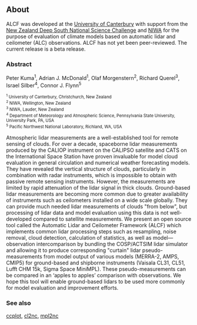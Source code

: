 
## About

ALCF was developed at the <a href="https://www.canterbury.ac.nz">University of Canterbury</a>
with support from the <a href="https://www.deepsouthchallenge.co.nz">New Zealand Deep South National Science Challenge</a> and <a href="https://www.niwa.co.nz/">NIWA</a> for the purpose of evaluation of climate models based on automatic lidar and ceilometer (ALC) observations. ALCF has not yet been peer-reviewed. The current release
is a beta release.

### Abstract

Peter Kuma<sup>1</sup>, Adrian J. McDonald<sup>1</sup>, Olaf Morgenstern<sup>2</sup>, Richard Querel<sup>3</sup>, Israel Silber<sup>4</sup>, Connor J. Flynn<sup>5</sup>

<p style="font-size: 80%">
<sup>1</sup> University of Canterbury, Christchurch, New Zealand<br />
<sup>2</sup> NIWA, Wellington, New Zealand<br />
<sup>3</sup> NIWA, Lauder, New Zealand<br />
<sup>4</sup> Department of Meteorology and Atmospheric Science, Pennsylvania State University, University Park, PA, USA<br />
<sup>5</sup> Pacific Northwest National Laboratory, Richland, WA, USA
</p>

Atmospheric lidar measurements are a well-established tool for remote sensing of clouds. For over a decade, spaceborne lidar measurements produced by the CALIOP instrument on the CALIPSO satellite and CATS on the International Space Station have proven invaluable for model cloud evaluation in general circulation and numerical weather forecasting models. They have revealed the vertical structure of clouds, particularly in combination with radar instruments, which is impossible to obtain with passive remote sensing instruments. However, the measurements are limited by rapid attenuation of the lidar signal in thick clouds. Ground-based lidar measurements are becoming more common due to greater availability of instruments such as ceilometers installed on a wide scale globally. They can provide much needed lidar measurements of clouds "from below", but processing of lidar data and model evaluation using this data is not well-developed compared to satellite measurements. We present an open source tool called the Automatic Lidar and Ceilometer Framework (ALCF) which implements common lidar processing steps such as resampling, noise removal, cloud detection, calculation of statistics, as well as model—observation intercomparison by bundling the COSP/ACTSIM lidar simulator and allowing it to produce corresponding "curtain" lidar pseudo-measurements from model output of various models (MERRA-2, AMPS, CMIP5) for ground-based and shipborne instruments (Vaisala CL31, CL51, Lufft CHM 15k, Sigma Space MiniMPL). These pseudo-measurements can be compared in an ‘apples to apples’ comparison with observations. We hope this tool will enable ground-based lidars to be used more commonly for model evaluation and improvement efforts.

### See also

[ccplot](https://ccplot.org),
[cl2nc](https://github.com/peterkuma/cl2nc),
[mpl2nc](https://github.com/peterkuma/mpl2nc)
